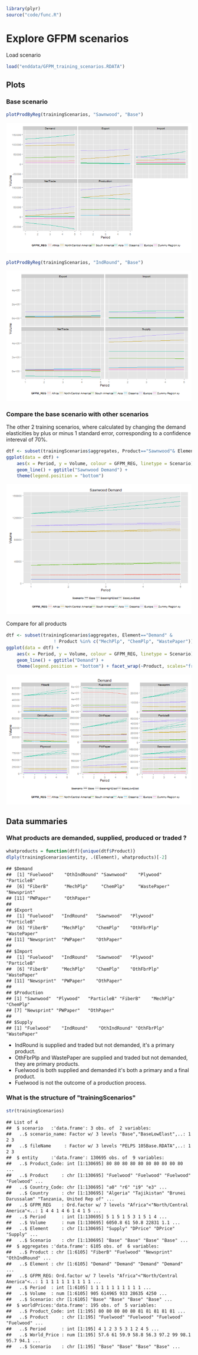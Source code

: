 



```r
library(plyr)
source("code/func.R")
```


Explore GFPM scenarios
=====================
Load scenario

```r
load("enddata/GFPM_training_scenarios.RDATA")
```


Plots
-----
### Base scenario

```r
plotProdByReg(trainingScenarios, "Sawnwood", "Base")
```

![plot of chunk sawnwood_base](figure/sawnwood_base.png) 



```r
plotProdByReg(trainingScenarios, "IndRound", "Base")
```

![plot of chunk roundwood_base](figure/roundwood_base.png) 


### Compare the base scenario with other scenarios
The other 2 training scenarios, where calculated by changing the demand
elasticities by plus or minus 1 standard error, corresponding to a 
confidence intereval of 70%.

```r
dtf <- subset(trainingScenarios$aggregates, Product=="Sawnwood"& Element=="Demand")
ggplot(data = dtf) +
    aes(x = Period, y = Volume, colour = GFPM_REG, linetype = Scenario) +
    geom_line() + ggtitle("Sawnwood Demand") +
    theme(legend.position = "bottom")
```

![plot of chunk sawnwood_demand](figure/sawnwood_demand.png) 


Compare for all products

```r
dtf <- subset(trainingScenarios$aggregates, Element=="Demand" & 
                  ! Product %in% c("MechPlp", "ChemPlp", "WastePaper"))
ggplot(data = dtf) +
    aes(x = Period, y = Volume, colour = GFPM_REG, linetype = Scenario) +
    geom_line() + ggtitle("Demand") +
    theme(legend.position = "bottom") + facet_wrap(~Product, scales="free_y")
```

![plot of chunk compare_demand_scenarios](figure/compare_demand_scenarios.png) 


Data summaries
--------------
### What products are demanded, supplied, produced or traded ?

```r
whatproducts = function(dtf){unique(dtf$Product)}
dlply(trainingScenarios$entity, .(Element), whatproducts)[-2]
```

```
## $Demand
##  [1] "Fuelwood"    "OthIndRound" "Sawnwood"    "Plywood"     "ParticleB"  
##  [6] "FiberB"      "MechPlp"     "ChemPlp"     "WastePaper"  "Newsprint"  
## [11] "PWPaper"     "OthPaper"   
## 
## $Export
##  [1] "Fuelwood"   "IndRound"   "Sawnwood"   "Plywood"    "ParticleB" 
##  [6] "FiberB"     "MechPlp"    "ChemPlp"    "OthFbrPlp"  "WastePaper"
## [11] "Newsprint"  "PWPaper"    "OthPaper"  
## 
## $Import
##  [1] "Fuelwood"   "IndRound"   "Sawnwood"   "Plywood"    "ParticleB" 
##  [6] "FiberB"     "MechPlp"    "ChemPlp"    "OthFbrPlp"  "WastePaper"
## [11] "Newsprint"  "PWPaper"    "OthPaper"  
## 
## $Production
## [1] "Sawnwood"  "Plywood"   "ParticleB" "FiberB"    "MechPlp"   "ChemPlp"  
## [7] "Newsprint" "PWPaper"   "OthPaper" 
## 
## $Supply
## [1] "Fuelwood"    "IndRound"    "OthIndRound" "OthFbrPlp"   "WastePaper"
```

* IndRound is supplied and traded but not demanded, it's a primary product.
* OthFbrPlp and WastePaper are supplied and traded but not demanded, they are primary products.
* Fuelwood is both supplied and demanded it's both a primary and a final product.
* Fuelwood is not the outcome of a production process.

### What is the structure of "trainingScenarios"

```r
str(trainingScenarios)
```

```
## List of 4
##  $ scenario   :'data.frame':	3 obs. of  2 variables:
##   ..$ scenario_name: Factor w/ 3 levels "Base","BaseLowElast",..: 1 2 3
##   ..$ fileName     : Factor w/ 3 levels "PELPS 105Base.RDATA",..: 1 2 3
##  $ entity     :'data.frame':	130695 obs. of  9 variables:
##   ..$ Product_Code: int [1:130695] 80 80 80 80 80 80 80 80 80 80 ...
##   ..$ Product     : chr [1:130695] "Fuelwood" "Fuelwood" "Fuelwood" "Fuelwood" ...
##   ..$ Country_Code: chr [1:130695] "a0" "r6" "i9" "e3" ...
##   ..$ Country     : chr [1:130695] "Algeria" "Tajikistan" "Brunei Darussalam" "Tanzania, United Rep of" ...
##   ..$ GFPM_REG    : Ord.factor w/ 7 levels "Africa"<"North/Central America"<..: 1 4 4 1 4 6 1 4 1 5 ...
##   ..$ Period      : int [1:130695] 5 1 5 1 5 3 1 5 1 4 ...
##   ..$ Volume      : num [1:130695] 6050.8 61 50.8 22831 1.1 ...
##   ..$ Element     : chr [1:130695] "Supply" "DPrice" "DPrice" "Supply" ...
##   ..$ Scenario    : chr [1:130695] "Base" "Base" "Base" "Base" ...
##  $ aggregates :'data.frame':	6105 obs. of  6 variables:
##   ..$ Product : chr [1:6105] "FiberB" "Fuelwood" "Newsprint" "OthIndRound" ...
##   ..$ Element : chr [1:6105] "Demand" "Demand" "Demand" "Demand" ...
##   ..$ GFPM_REG: Ord.factor w/ 7 levels "Africa"<"North/Central America"<..: 1 1 1 1 1 1 1 1 1 1 ...
##   ..$ Period  : int [1:6105] 1 1 1 1 1 1 1 1 1 1 ...
##   ..$ Volume  : num [1:6105] 905 614965 933 28635 4250 ...
##   ..$ Scenario: chr [1:6105] "Base" "Base" "Base" "Base" ...
##  $ worldPrices:'data.frame':	195 obs. of  5 variables:
##   ..$ Product_Code: int [1:195] 80 80 80 80 80 81 81 81 81 81 ...
##   ..$ Product     : chr [1:195] "Fuelwood" "Fuelwood" "Fuelwood" "Fuelwood" ...
##   ..$ Period      : int [1:195] 4 1 2 3 5 3 1 2 4 5 ...
##   ..$ World_Price : num [1:195] 57.6 61 59.9 58.8 56.3 97.2 99 98.1 95.7 94.1 ...
##   ..$ Scenario    : chr [1:195] "Base" "Base" "Base" "Base" ...
```


